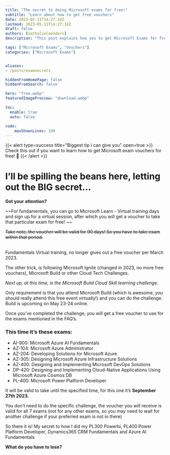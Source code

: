 ```yaml
---
title: "The secret to doing Microsoft exams for free!"
subtitle: "Learn about how to get free vouchers"
date: 2023-05-11T14:27:14Z
lastmod: 2023-05-11T14:27:14Z
draft: false
authors: [nathalieleenders]
description: "This post explains how you to get Microsoft Exams for free."

tags: ["Microsoft Exams", "Vouchers"]
categories: ["Microsoft Exams"]


aliases: 
- /posts/examsecrets

hiddenFromHomePage: false
hiddenFromSearch: false

hero: "free.webp"
featuredImagePreview: "download.webp"

toc:
  enable: true
  auto: false

code:
    maxShownLines: 100
---
```


<!--more-->

{{< alert type=success title="Biggest tip I can give you" open=true >}}
Check this out if you want to learn how to get Microsoft exam vouchers for free! :yellow_heart:
{{< /alert >}}

# I’ll be spilling the beans here, letting out the BIG secret…

**Got your attention?**

~~For fundamentals, you can go to Microsoft Learn - Virtual training days and sign up for a virtual session, after which you will get a voucher to take that particular exam for free! ~~

~~Take note, the voucher will be valid for 90 days! So you have to take exam within that period.<br><br>~~

Fundamentals Virtual training, no longer gives out a free voucher per March 2023.

The other trick, is following Microsoft Ignite (changed in 2023, no more free vouchers), Microsoft Build or other Cloud Tech Challenges.

*Next up, at this time, is the Microsoft Build Cloud Skill learning challenge.*<br>

Only requirement is that you attend Microsoft Build (which is awesome, you should really attend this free event virtually!) and you can do the challenge. Build is upcoming on May 23-24 online.

Once you’ve completed the challenge, you will get a free voucher to use for the exams mentioned in the FAQ’s. 

### This time it’s these exams: ###

- AI-900: Microsoft Azure AI Fundamentals
- AZ-104: Microsoft Azure Administrator
- AZ-204: Developing Solutions for Microsoft Azure
- AZ-305: Designing Microsoft Azure Infrastructure Solutions
- AZ-400: Designing and Implementing Microsoft DevOps Solutions
- DP-420: Designing and Implementing Cloud-Native Applications Using Microsoft Azure Cosmos DB
- PL-400: Microsoft Power Platform Developer

It will be valid to take until the specified time, for this one it’s **September 27th 2023.**

You don’t need to do the specific challenge, the voucher you will receive is valid for all 7 exams (not for any other exams, so you may need to wait for another challenge if your preferred exam is not in there)

So there it is! My secret to how I did my PL300 Powerbi, PL400 Power Platform Developer, Dynamics365 CRM Fundamentals and Azure AI Fundamentals

**What do you have to lose?**